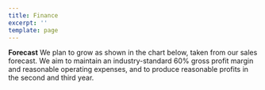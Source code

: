 ```yaml
---
title: Finance
excerpt: ''
template: page
---
```

**Forecast**
We plan to grow as shown in the chart below, taken from our sales forecast. We aim to maintain an industry-standard 60% gross profit margin and reasonable operating expenses, and to produce reasonable profits in the second and third year.